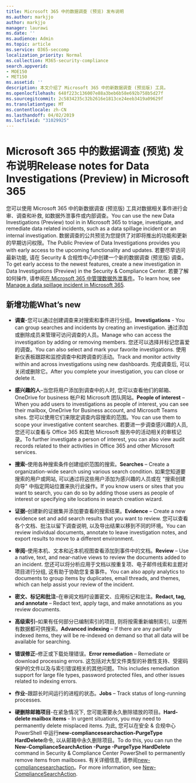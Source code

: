 ```yaml
---
title: Microsoft 365 中的数据调查 (预览) 发布说明
ms.author: markjjo
author: markjjo
manager: laurawi
ms.date: ''
ms.audience: Admin
ms.topic: article
ms.service: O365-seccomp
localization_priority: Normal
ms.collection: M365-security-compliance
search.appverid:
- MOE150
- MET150
ms.assetid: ''
description: 本文介绍了 Microsoft 365 中的新数据调查 (预览版) 工具。
ms.openlocfilehash: 648f223c136007e88a3beb6b58e692b758b5d27f
ms.sourcegitcommit: 2c5834235c32b2616e1813ce24eeb3419a09629f
ms.translationtype: MT
ms.contentlocale: zh-CN
ms.lasthandoff: 04/02/2019
ms.locfileid: "31029925"
---
```

# <a name="release-notes-for-data-investigations-preview-in-microsoft-365"></a><span data-ttu-id="ef812-103">Microsoft 365 中的数据调查 (预览) 发布说明</span><span class="sxs-lookup"><span data-stu-id="ef812-103">Release notes for Data Investigations (Preview) in Microsoft 365</span></span>

<span data-ttu-id="ef812-104">您可以使用 Microsoft 365 中的新数据调查 (预览版) 工具对数据相关事件进行会审、调查和补救, 如数据外泄事件或内部调查。</span><span class="sxs-lookup"><span data-stu-id="ef812-104">You can use the new Data Investigations (Preview) tool in in Microsoft 365 to triage, investigate, and remediate data related incidents, such as a data spillage incident or an internal investigation.</span></span> <span data-ttu-id="ef812-105">数据调查的公共预览为您提供了对即将推出的功能和更新的早期访问权限。</span><span class="sxs-lookup"><span data-stu-id="ef812-105">The Public Preview of Data Investigations provides you with early access to the upcoming functionality and updates.</span></span> <span data-ttu-id="ef812-106">若要尽早访问最新功能, 请在 Security & 合规性中心中创建一个新的数据调查 (预览版) 调查。</span><span class="sxs-lookup"><span data-stu-id="ef812-106">To get early access to the newest features, create a new investigation in Data Investigations (Preview) in the Security & Compliance Center.</span></span> <span data-ttu-id="ef812-107">若要了解如何操作, 请参阅[在 Microsoft 365 中管理数据外泄事件](manage-data-spillage-incidents.md)。</span><span class="sxs-lookup"><span data-stu-id="ef812-107">To learn how, see [Manage a data spillage incident in Microsoft 365](manage-data-spillage-incidents.md).</span></span>

## <a name="whats-new"></a><span data-ttu-id="ef812-108">新增功能</span><span class="sxs-lookup"><span data-stu-id="ef812-108">What’s new</span></span> 

- <span data-ttu-id="ef812-109">**调查**-您可以通过创建调查来对搜索和事件进行分组。</span><span class="sxs-lookup"><span data-stu-id="ef812-109">**Investigations** - You can group searches and incidents by creating an investigation.</span></span> <span data-ttu-id="ef812-110">通过添加或删除成员来管理可访问调查的人员。</span><span class="sxs-lookup"><span data-stu-id="ef812-110">Manage who can access the investigation by adding or removing members.</span></span>  <span data-ttu-id="ef812-111">您还可以选择并标记您喜爱的调查。</span><span class="sxs-lookup"><span data-stu-id="ef812-111">You can also select and mark your favorite investigations.</span></span> <span data-ttu-id="ef812-112">使用新仪表板跟踪和监控调查中和跨调查的活动。</span><span class="sxs-lookup"><span data-stu-id="ef812-112">Track and monitor activity within and across investigations using new dashboards.</span></span> <span data-ttu-id="ef812-113">完成调查后, 可以关闭或删除它。</span><span class="sxs-lookup"><span data-stu-id="ef812-113">After you complete your investigation, you can close or delete it.</span></span>

- <span data-ttu-id="ef812-114">**感兴趣的人**–当您将用户添加到调查中的人时, 您可以查看他们的邮箱、OneDrive for business 帐户和 Microsoft 团队网站。</span><span class="sxs-lookup"><span data-stu-id="ef812-114">**People of interest** – When you add users to investigations as people of interest, you can see their mailbox, OneDrive for Business account, and Microsoft Teams sites.</span></span> <span data-ttu-id="ef812-115">您可以使用它们来限定调查内容搜索的范围。</span><span class="sxs-lookup"><span data-stu-id="ef812-115">You can use them to scope your investigative content searches.</span></span> <span data-ttu-id="ef812-116">若要进一步调查感兴趣的人员, 您还可以查看与 Office 365 和其他 Microsoft 服务中的活动相关的审核记录。</span><span class="sxs-lookup"><span data-stu-id="ef812-116">To further investigate a person of interest, you can also view audit records related to their activities in Office 365 and other Microsoft services.</span></span>

- <span data-ttu-id="ef812-117">**搜索**–使用各种搜索条件创建组织范围的搜索。</span><span class="sxs-lookup"><span data-stu-id="ef812-117">**Searches** – Create a organization-wide search using various search condition.</span></span> <span data-ttu-id="ef812-118">如果您知道要搜索的用户或网站, 可以通过将这些用户添加为感兴趣的人员或在 "搜索创建向导" 中指定网站位置来执行此操作。</span><span class="sxs-lookup"><span data-stu-id="ef812-118">If you know users or sites that you want to search, you can do so by adding those users as people of interest or specifying site locations in search creation wizard.</span></span> 

- <span data-ttu-id="ef812-119">**证据**–创建新的证据集并添加要查看的搜索结果。</span><span class="sxs-lookup"><span data-stu-id="ef812-119">**Evidence** – Create a new evidence set and add search results that you want to review.</span></span> <span data-ttu-id="ef812-120">您可以查看各个文档、批注以留下调查说明, 以及导出结果以移到不同的环境。</span><span class="sxs-lookup"><span data-stu-id="ef812-120">You can review individual documents, annotate to leave investigation notes, and export results to move to a different environment.</span></span> 

- <span data-ttu-id="ef812-121">**审阅**–使用本机、文本和近本机视图查看添加到事件中的文档。</span><span class="sxs-lookup"><span data-stu-id="ef812-121">**Review** – Use a native, text, and near-native views to review the documents added to an incident.</span></span> <span data-ttu-id="ef812-122">您还可以将分析应用于文档以按重复项、电子邮件线索和主题对项目进行分组, 这有助于协助您复查事件。</span><span class="sxs-lookup"><span data-stu-id="ef812-122">You can also apply analytics to documents to group items by duplicates, email threads, and themes, which can help assist your review of the incident.</span></span> 

- <span data-ttu-id="ef812-123">**密文、标记和批注**–在审阅文档时设置密文、应用标记和批注。</span><span class="sxs-lookup"><span data-stu-id="ef812-123">**Redact, tag, and annotate** – Redact text, apply tags, and make annotations as you review documents.</span></span>
  
- <span data-ttu-id="ef812-124">**高级索引**–如果有任何部分已编制索引的项目, 则将按需重新编制索引, 以便所有数据都可供搜索。</span><span class="sxs-lookup"><span data-stu-id="ef812-124">**Advanced indexing** – If there are any partially indexed items, they will be re-indexed on demand so that all data will be available for searching.</span></span>

- <span data-ttu-id="ef812-125">**错误修正**–修正或下载处理错误。</span><span class="sxs-lookup"><span data-stu-id="ef812-125">**Error remediation** – Remediate or download processing errors.</span></span> <span data-ttu-id="ef812-126">这包括对大型文件类型的补救性支持、受密码保护的文件以及与索引错误相关的其他问题。</span><span class="sxs-lookup"><span data-stu-id="ef812-126">This includes remediation support for large file types, password protected files, and other issues related to indexing errors.</span></span> 

- <span data-ttu-id="ef812-127">**作业**–跟踪长时间运行的进程的状态。</span><span class="sxs-lookup"><span data-stu-id="ef812-127">**Jobs** – Track status of long-running processes.</span></span>

- <span data-ttu-id="ef812-128">**硬删除邮箱项目**-在紧急情况下, 您可能需要永久删除错放的项目。</span><span class="sxs-lookup"><span data-stu-id="ef812-128">**Hard-delete mailbox items** - In urgent situations, you may need to permanently delete misplaced items.</span></span> <span data-ttu-id="ef812-129">为此, 您可以在安全 & 合规中心 PowerShell 中运行**new-compliancesearchaction-PurgeType HardDelete**命令, 以从邮箱中永久删除项目。</span><span class="sxs-lookup"><span data-stu-id="ef812-129">To do this, you can run the **New-ComplianceSearchAction -Purge -PurgeType HardDelete** command in Security & Compliance Center PowerShell to permanently remove items from mailboxes.</span></span> <span data-ttu-id="ef812-130">有关详细信息, 请参阅[new-compliancesearchaction](https://docs.microsoft.com/powershell/module/exchange/policy-and-compliance-content-search/new-compliancesearchaction)。</span><span class="sxs-lookup"><span data-stu-id="ef812-130">For more information, see [New-ComplianceSearchAction](https://docs.microsoft.com/powershell/module/exchange/policy-and-compliance-content-search/new-compliancesearchaction).</span></span>
